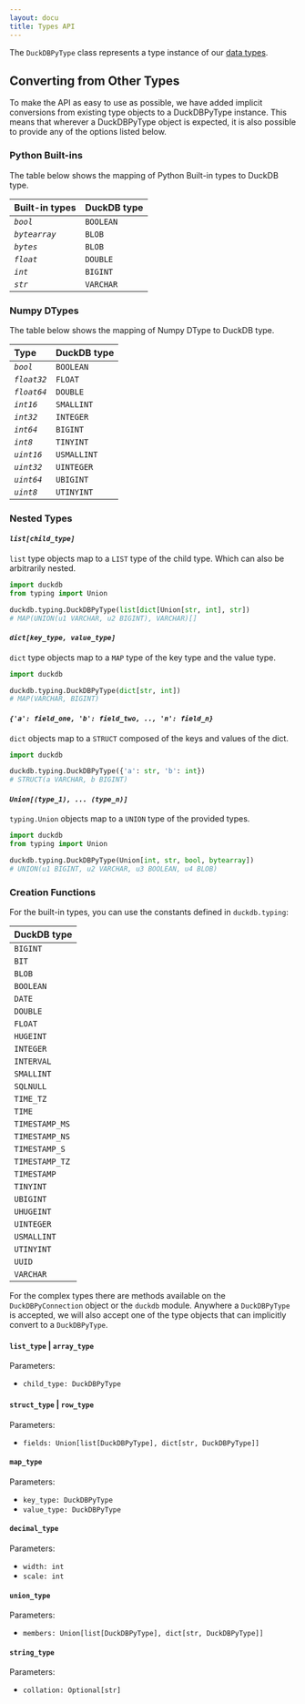 ```yaml
---
layout: docu
title: Types API
---
```


The `DuckDBPyType` class represents a type instance of our [data types](../../sql/data_types/overview).

## Converting from Other Types

To make the API as easy to use as possible, we have added implicit conversions from existing type objects to a DuckDBPyType instance.
This means that wherever a DuckDBPyType object is expected, it is also possible to provide any of the options listed below.

### Python Built-ins

The table below shows the mapping of Python Built-in types to DuckDB type.

<div class="narrow_table"></div>

| Built-in types | DuckDB type |
|:---------------|:------------|
| *`bool`*       | `BOOLEAN`   |
| *`bytearray`*  | `BLOB`      |
| *`bytes`*      | `BLOB`      |
| *`float`*      | `DOUBLE`    |
| *`int`*        | `BIGINT`    |
| *`str`*        | `VARCHAR`   |

### Numpy DTypes

The table below shows the mapping of Numpy DType to DuckDB type.

<div class="narrow_table"></div>

| Type        | DuckDB type |
|:------------|:------------|
| *`bool`*    | `BOOLEAN`   |
| *`float32`* | `FLOAT`     |
| *`float64`* | `DOUBLE`    |
| *`int16`*   | `SMALLINT`  |
| *`int32`*   | `INTEGER`   |
| *`int64`*   | `BIGINT`    |
| *`int8`*    | `TINYINT`   |
| *`uint16`*  | `USMALLINT` |
| *`uint32`*  | `UINTEGER`  |
| *`uint64`*  | `UBIGINT`   |
| *`uint8`*   | `UTINYINT`  |

### Nested Types

#### *`list[child_type]`*

`list` type objects map to a `LIST` type of the child type.
Which can also be arbitrarily nested.

```python
import duckdb
from typing import Union

duckdb.typing.DuckDBPyType(list[dict[Union[str, int], str])
# MAP(UNION(u1 VARCHAR, u2 BIGINT), VARCHAR)[]
```

#### *`dict[key_type, value_type]`*

`dict` type objects map to a `MAP` type of the key type and the value type.

```python
import duckdb

duckdb.typing.DuckDBPyType(dict[str, int])
# MAP(VARCHAR, BIGINT)
```

#### *`{'a': field_one, 'b': field_two, .., 'n': field_n}`*

`dict` objects map to a `STRUCT` composed of the keys and values of the dict.

```python
import duckdb

duckdb.typing.DuckDBPyType({'a': str, 'b': int})
# STRUCT(a VARCHAR, b BIGINT)
```

#### *`Union[⟨type_1⟩, ... ⟨type_n⟩]`*

`typing.Union` objects map to a `UNION` type of the provided types.

```python
import duckdb
from typing import Union

duckdb.typing.DuckDBPyType(Union[int, str, bool, bytearray])
# UNION(u1 BIGINT, u2 VARCHAR, u3 BOOLEAN, u4 BLOB)
```

### Creation Functions

For the built-in types, you can use the constants defined in `duckdb.typing`:

<div class="narrow_table"></div>

| DuckDB type    |
|:---------------|
| `BIGINT`       |
| `BIT`          |
| `BLOB`         |
| `BOOLEAN`      |
| `DATE`         |
| `DOUBLE`       |
| `FLOAT`        |
| `HUGEINT`      |
| `INTEGER`      |
| `INTERVAL`     |
| `SMALLINT`     |
| `SQLNULL`      |
| `TIME_TZ`      |
| `TIME`         |
| `TIMESTAMP_MS` |
| `TIMESTAMP_NS` |
| `TIMESTAMP_S`  |
| `TIMESTAMP_TZ` |
| `TIMESTAMP`    |
| `TINYINT`      |
| `UBIGINT`      |
| `UHUGEINT`     |
| `UINTEGER`     |
| `USMALLINT`    |
| `UTINYINT`     |
| `UUID`         |
| `VARCHAR`      |

For the complex types there are methods available on the `DuckDBPyConnection` object or the `duckdb` module.
Anywhere a `DuckDBPyType` is accepted, we will also accept one of the type objects that can implicitly convert to a `DuckDBPyType`.

#### `list_type` | `array_type`

Parameters:  
- `child_type: DuckDBPyType`

#### `struct_type` | `row_type`

Parameters:  
- `fields: Union[list[DuckDBPyType], dict[str, DuckDBPyType]]`

#### `map_type`

Parameters:  
- `key_type: DuckDBPyType`
- `value_type: DuckDBPyType`

#### `decimal_type`

Parameters:  
- `width: int`
- `scale: int`

#### `union_type`

Parameters:  
- `members: Union[list[DuckDBPyType], dict[str, DuckDBPyType]]`

#### `string_type`

Parameters:
- `collation: Optional[str]`